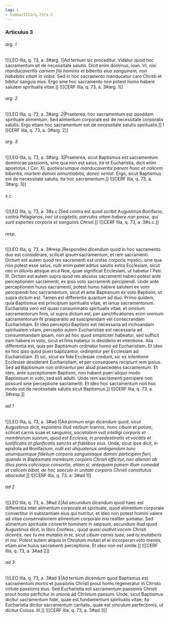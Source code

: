 ```yaml
---
tags : 
- Summa/IIIa/q.73/a.3
---
```


### Articulus 3

###### arg. 1
![[LEO IIIa, q. 73, a. 3#arg. 1|Ad tertium sic proceditur. Videtur quod hoc sacramentum sit de necessitate salutis. Dicit enim dominus, Ioan. VI, *nisi manducaveritis carnem filii hominis et biberitis eius sanguinem, non habebitis vitam in vobis*. Sed in hoc sacramento manducatur caro Christi et bibitur sanguis eius. Ergo sine hoc sacramento non potest homo habere salutem spiritualis vitae.]]
![[CERF IIIa, q. 73, a. 3#arg. 1]]

###### arg. 2
![[LEO IIIa, q. 73, a. 3#arg. 2|Praeterea, hoc sacramentum est quoddam spirituale alimentum. Sed alimentum corporale est de necessitate corporalis salutis. Ergo etiam hoc sacramentum est de necessitate salutis spiritualis.]]
![[CERF IIIa, q. 73, a. 3#arg. 2]]

###### arg. 3
![[LEO IIIa, q. 73, a. 3#arg. 3|Praeterea, sicut Baptismus est sacramentum dominicae passionis, sine qua non est salus, ita et Eucharistia, dicit enim apostolus, I Cor. XI, *quotiescumque manducaveritis panem hunc et calicem biberitis, mortem domini annuntiabitis, donec veniat*. Ergo, sicut Baptismus est de necessitate salutis, ita hoc sacramentum.]]
![[CERF IIIa, q. 73, a. 3#arg. 3]]

###### s.c.
![[LEO IIIa, q. 73, a. 3#s.c.|Sed contra est quod scribit Augustinus Bonifacio, contra Pelagianos, *nec id cogitetis, parvulos vitam habere non posse, qui sunt expertes corporis et sanguinis Christi*.]]
![[CERF IIIa, q. 73, a. 3#s.c.]]

###### resp.
![[LEO IIIa, q. 73, a. 3#resp.|Respondeo dicendum quod in hoc sacramento duo est considerare, scilicet ipsum sacramentum, et rem sacramenti. Dictum est autem quod res sacramenti est unitas corporis mystici, sine qua non potest esse salus, nulli enim patet aditus salutis extra Ecclesiam, sicut nec in diluvio absque arca Noe, quae significat Ecclesiam, ut habetur I Petr. III. Dictum est autem supra quod res alicuius sacramenti haberi potest ante perceptionem sacramenti, ex ipso voto sacramenti percipiendi. Unde ante perceptionem huius sacramenti, potest homo habere salutem ex voto percipiendi hoc sacramentum, sicut et ante Baptismum ex voto Baptismi, ut supra dictum est. Tamen est differentia quantum ad duo. Primo quidem, quia Baptismus est principium spiritualis vitae, et ianua sacramentorum. Eucharistia vero est quasi consummatio spiritualis vitae, et omnium sacramentorum finis, ut supra dictum est, per sanctificationes enim omnium sacramentorum fit praeparatio ad suscipiendam vel consecrandam Eucharistiam. Et ideo perceptio Baptismi est necessaria ad inchoandam spiritualem vitam, perceptio autem Eucharistiae est necessaria ad consummandam ipsam, non ad hoc quod simpliciter habeatur, sed sufficit eam habere in voto, sicut et finis habetur in desiderio et intentione. Alia differentia est, quia per Baptismum ordinatur homo ad Eucharistiam. Et ideo ex hoc ipso quod pueri baptizantur, ordinantur per Ecclesiam ad Eucharistiam. Et sic, sicut ex fide Ecclesiae credunt, sic ex intentione Ecclesiae desiderant Eucharistiam, et per consequens recipiunt rem ipsius. Sed ad Baptismum non ordinantur per aliud praecedens sacramentum. Et ideo, ante susceptionem Baptismi, non habent pueri aliquo modo Baptismum in voto, sed soli adulti. Unde rem sacramenti percipere non possunt sine perceptione sacramenti. Et ideo hoc sacramentum non hoc modo est de necessitate salutis sicut Baptismus.]]
![[CERF IIIa, q. 73, a. 3#resp.]]

###### ad 1
![[LEO IIIa, q. 73, a. 3#ad 1|Ad primum ergo dicendum quod, sicut Augustinus dicit, exponens illud verbum Ioannis, hunc cibum et potum, scilicet carnis suae et sanguinis, *societatem vult intelligi corporis et membrorum suorum, quod est Ecclesia, in praedestinatis et vocatis et iustificatis et glorificatis sanctis et fidelibus eius*. Unde, sicut ipse dicit, in epistola ad Bonifacium, *nulli est aliquatenus ambigendum tunc unumquemque fidelium corporis sanguinisque domini participem fieri, quando in Baptismate membrum corporis Christi efficitur, nec alienari ab illius panis calicisque consortio, etiam si, antequam panem illum comedat et calicem bibat, de hoc saeculo in unitate corporis Christi constitutus abscedat*.]]
![[CERF IIIa, q. 73, a. 3#ad 1]]

###### ad 2
![[LEO IIIa, q. 73, a. 3#ad 2|Ad secundum dicendum quod haec est differentia inter alimentum corporale et spirituale, quod alimentum corporale convertitur in substantiam eius qui nutritur, et ideo non potest homini valere ad vitae conservationem alimentum corporale nisi realiter sumatur. Sed alimentum spirituale convertit hominem in seipsum, secundum illud quod Augustinus dicit, in libro Confess., quod *quasi audivit vocem Christi dicentis, nec tu me mutabis in te, sicut cibum carnis tuae, sed tu mutaberis in me*. Potest autem aliquis in Christum mutari et ei incorporari voto mentis, etiam sine huius sacramenti perceptione. Et ideo non est simile.]]
![[CERF IIIa, q. 73, a. 3#ad 2]]

###### ad 3
![[LEO IIIa, q. 73, a. 3#ad 3|Ad tertium dicendum quod Baptismus est sacramentum mortis et passionis Christi prout homo regeneratur in Christo virtute passionis eius. Sed Eucharistia est sacramentum passionis Christi prout homo perficitur in unione ad Christum passum. Unde, sicut Baptismus dicitur sacramentum fidei, quae est fundamentum spiritualis vitae; ita Eucharistia dicitur sacramentum caritatis, quae est vinculum perfectionis, ut dicitur Coloss. III.]]
![[CERF IIIa, q. 73, a. 3#ad 3]]

